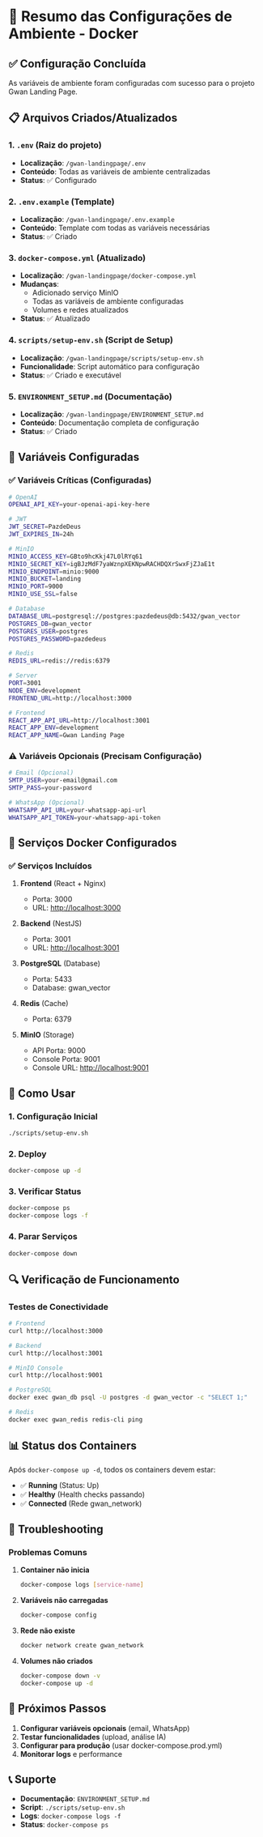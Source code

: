 # 🐳 Resumo das Configurações de Ambiente - Docker

## ✅ Configuração Concluída

As variáveis de ambiente foram configuradas com sucesso para o projeto Gwan Landing Page.

## 📋 Arquivos Criados/Atualizados

### 1. `.env` (Raiz do projeto)

- **Localização**: `/gwan-landingpage/.env`
- **Conteúdo**: Todas as variáveis de ambiente centralizadas
- **Status**: ✅ Configurado

### 2. `.env.example` (Template)

- **Localização**: `/gwan-landingpage/.env.example`
- **Conteúdo**: Template com todas as variáveis necessárias
- **Status**: ✅ Criado

### 3. `docker-compose.yml` (Atualizado)

- **Localização**: `/gwan-landingpage/docker-compose.yml`
- **Mudanças**:
  - Adicionado serviço MinIO
  - Todas as variáveis de ambiente configuradas
  - Volumes e redes atualizados
- **Status**: ✅ Atualizado

### 4. `scripts/setup-env.sh` (Script de Setup)

- **Localização**: `/gwan-landingpage/scripts/setup-env.sh`
- **Funcionalidade**: Script automático para configuração
- **Status**: ✅ Criado e executável

### 5. `ENVIRONMENT_SETUP.md` (Documentação)

- **Localização**: `/gwan-landingpage/ENVIRONMENT_SETUP.md`
- **Conteúdo**: Documentação completa de configuração
- **Status**: ✅ Criado

## 🔧 Variáveis Configuradas

### ✅ Variáveis Críticas (Configuradas)

```bash
# OpenAI
OPENAI_API_KEY=your-openai-api-key-here

# JWT
JWT_SECRET=PazdeDeus
JWT_EXPIRES_IN=24h

# MinIO
MINIO_ACCESS_KEY=GBto9hcKkj47L0lRYq61
MINIO_SECRET_KEY=igBJzMdF7yaWznpXEKNpwRACHDQXrSwxFjZJaE1t
MINIO_ENDPOINT=minio:9000
MINIO_BUCKET=landing
MINIO_PORT=9000
MINIO_USE_SSL=false

# Database
DATABASE_URL=postgresql://postgres:pazdedeus@db:5432/gwan_vector
POSTGRES_DB=gwan_vector
POSTGRES_USER=postgres
POSTGRES_PASSWORD=pazdedeus

# Redis
REDIS_URL=redis://redis:6379

# Server
PORT=3001
NODE_ENV=development
FRONTEND_URL=http://localhost:3000

# Frontend
REACT_APP_API_URL=http://localhost:3001
REACT_APP_ENV=development
REACT_APP_NAME=Gwan Landing Page
```

### ⚠️ Variáveis Opcionais (Precisam Configuração)

```bash
# Email (Opcional)
SMTP_USER=your-email@gmail.com
SMTP_PASS=your-password

# WhatsApp (Opcional)
WHATSAPP_API_URL=your-whatsapp-api-url
WHATSAPP_API_TOKEN=your-whatsapp-api-token
```

## 🐳 Serviços Docker Configurados

### ✅ Serviços Incluídos

1. **Frontend** (React + Nginx)
   - Porta: 3000
   - URL: <http://localhost:3000>

2. **Backend** (NestJS)
   - Porta: 3001
   - URL: <http://localhost:3001>

3. **PostgreSQL** (Database)
   - Porta: 5433
   - Database: gwan_vector

4. **Redis** (Cache)
   - Porta: 6379

5. **MinIO** (Storage)
   - API Porta: 9000
   - Console Porta: 9001
   - Console URL: <http://localhost:9001>

## 🚀 Como Usar

### 1. Configuração Inicial

```bash
./scripts/setup-env.sh
```

### 2. Deploy

```bash
docker-compose up -d
```

### 3. Verificar Status

```bash
docker-compose ps
docker-compose logs -f
```

### 4. Parar Serviços

```bash
docker-compose down
```

## 🔍 Verificação de Funcionamento

### Testes de Conectividade

```bash
# Frontend
curl http://localhost:3000

# Backend
curl http://localhost:3001

# MinIO Console
curl http://localhost:9001

# PostgreSQL
docker exec gwan_db psql -U postgres -d gwan_vector -c "SELECT 1;"

# Redis
docker exec gwan_redis redis-cli ping
```

## 📊 Status dos Containers

Após `docker-compose up -d`, todos os containers devem estar:

- ✅ **Running** (Status: Up)
- ✅ **Healthy** (Health checks passando)
- ✅ **Connected** (Rede gwan_network)

## 🔧 Troubleshooting

### Problemas Comuns

1. **Container não inicia**

   ```bash
   docker-compose logs [service-name]
   ```

2. **Variáveis não carregadas**

   ```bash
   docker-compose config
   ```

3. **Rede não existe**

   ```bash
   docker network create gwan_network
   ```

4. **Volumes não criados**

   ```bash
   docker-compose down -v
   docker-compose up -d
   ```

## 🎯 Próximos Passos

1. **Configurar variáveis opcionais** (email, WhatsApp)
2. **Testar funcionalidades** (upload, análise IA)
3. **Configurar para produção** (usar docker-compose.prod.yml)
4. **Monitorar logs** e performance

## 📞 Suporte

- **Documentação**: `ENVIRONMENT_SETUP.md`
- **Script**: `./scripts/setup-env.sh`
- **Logs**: `docker-compose logs -f`
- **Status**: `docker-compose ps`
